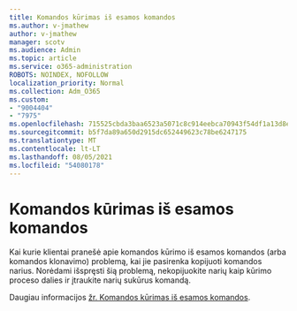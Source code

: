 ```yaml
---
title: Komandos kūrimas iš esamos komandos
ms.author: v-jmathew
author: v-jmathew
manager: scotv
ms.audience: Admin
ms.topic: article
ms.service: o365-administration
ROBOTS: NOINDEX, NOFOLLOW
localization_priority: Normal
ms.collection: Adm_O365
ms.custom:
- "9004404"
- "7975"
ms.openlocfilehash: 715525cbda3baa6523a5071c8c914eebca70943f54df1a13d8e77f5298d450e8
ms.sourcegitcommit: b5f7da89a650d2915dc652449623c78be6247175
ms.translationtype: MT
ms.contentlocale: lt-LT
ms.lasthandoff: 08/05/2021
ms.locfileid: "54080178"
---
```

# <a name="creating-a-team-from-an-existing-team"></a>Komandos kūrimas iš esamos komandos

Kai kurie klientai pranešė apie komandos kūrimo iš esamos komandos (arba komandos klonavimo) problemą, kai jie pasirenka kopijuoti komandos narius. Norėdami išspręsti šią problemą, nekopijuokite narių kaip kūrimo proceso dalies ir įtraukite narių sukūrus komandą.

Daugiau informacijos [žr. Komandos kūrimas iš esamos komandos](https://support.microsoft.com/office/create-a-team-from-an-existing-team-f41a759b-3101-4af6-93bd-6aba0e5d7635).
